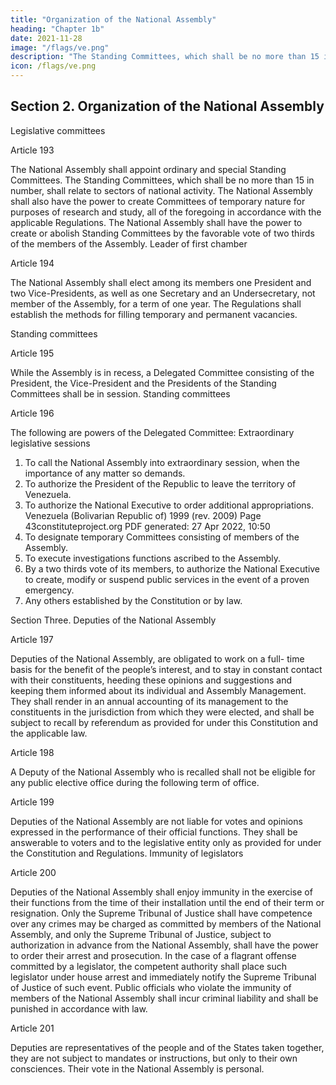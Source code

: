 ```yaml
---
title: "Organization of the National Assembly"
heading: "Chapter 1b"
date: 2021-11-28
image: "/flags/ve.png"
description: "The Standing Committees, which shall be no more than 15 in number, shall relate to sectors of national activity"
icon: /flags/ve.png
---
```



## Section 2. Organization of the National Assembly

Legislative committees

Article 193

The National Assembly shall appoint ordinary and special Standing Committees. The Standing Committees, which shall be no more than 15 in number, shall relate to sectors of national activity. The National Assembly shall also have the power to create
Committees of temporary nature for purposes of research and study, all of the foregoing
in accordance with the applicable Regulations. The National Assembly shall have the
power to create or abolish Standing Committees by the favorable vote of two thirds of
the members of the Assembly.
Leader of first chamber

Article 194

The National Assembly shall elect among its members one President and two Vice-Presidents, as well as one Secretary and an Undersecretary, not member of the Assembly, for a term of one year. The Regulations shall establish the methods for filling temporary and permanent vacancies.

Standing committees

Article 195

While the Assembly is in recess, a Delegated Committee consisting of the President, the
Vice-President and the Presidents of the Standing Committees shall be in session.
Standing committees

Article 196

The following are powers of the Delegated Committee:
Extraordinary legislative sessions
1. To call the National Assembly into extraordinary session, when the importance of
any matter so demands.
2. To authorize the President of the Republic to leave the territory of Venezuela.
3. To authorize the National Executive to order additional appropriations.
Venezuela (Bolivarian Republic of) 1999 (rev. 2009)
Page 43constituteproject.org
PDF generated: 27 Apr 2022, 10:50
4. To designate temporary Committees consisting of members of the Assembly.
5. To execute investigations functions ascribed to the Assembly.
6. By a two thirds vote of its members, to authorize the National Executive to
create, modify or suspend public services in the event of a proven emergency.
7. Any others established by the Constitution or by law.

Section Three. Deputies of the National Assembly

Article 197

Deputies of the National Assembly, are obligated to work on a full- time basis for the
benefit of the people’s interest, and to stay in constant contact with their constituents,
heeding these opinions and suggestions and keeping them informed about its individual
and Assembly Management. They shall render in an annual accounting of its
management to the constituents in the jurisdiction from which they were elected, and
shall be subject to recall by referendum as provided for under this Constitution and the
applicable law.

Article 198

A Deputy of the National Assembly who is recalled shall not be eligible for any public
elective office during the following term of office.

Article 199

Deputies of the National Assembly are not liable for votes and opinions expressed in the
performance of their official functions. They shall be answerable to voters and to the
legislative entity only as provided for under the Constitution and Regulations.
Immunity of legislators

Article 200

Deputies of the National Assembly shall enjoy immunity in the exercise of their
functions from the time of their installation until the end of their term or resignation.
Only the Supreme Tribunal of Justice shall have competence over any crimes may be
charged as committed by members of the National Assembly, and only the Supreme
Tribunal of Justice, subject to authorization in advance from the National Assembly, shall
have the power to order their arrest and prosecution. In the case of a flagrant offense
committed by a legislator, the competent authority shall place such legislator under
house arrest and immediately notify the Supreme Tribunal of Justice of such event.
Public officials who violate the immunity of members of the National Assembly shall
incur criminal liability and shall be punished in accordance with law.

Article 201

Deputies are representatives of the people and of the States taken together, they are
not subject to mandates or instructions, but only to their own consciences. Their vote in
the National Assembly is personal.
